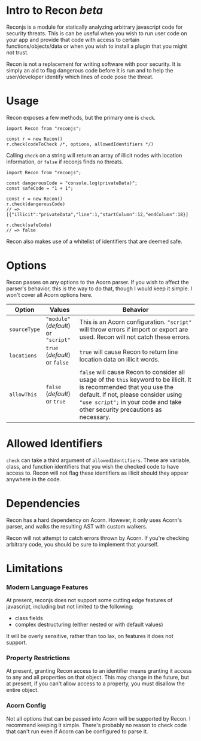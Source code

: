 # Intro to Recon _beta_

Reconjs is a module for statically analyzing arbitrary javascript code for security threats. This is can be useful when you wish to run user code on your app and provide that code with access to certain functions/objects/data or when you wish to install a plugin that you might not trust.

Recon is not a replacement for writing software with poor security. It is simply an aid to flag dangerous code before it is run and to help the user/developer identify which lines of code pose the threat.

# Usage

Recon exposes a few methods, but the primary one is `check`.

```
import Recon from "reconjs";

const r = new Recon()
r.check(codeToCheck /*, options, allowedIdentifiers */)
```

Calling `check` on a string will return an array of illicit nodes with location information, or `false` if reconjs finds no threats.

```
import Recon from "reconjs";

const dangerousCode = "console.log(privateData)";
const safeCode = "1 + 1";

const r = new Recon()
r.check(dangerousCode)
// => [{"illicit":"privateData","line":1,"startColumn":12,"endColumn":18}]

r.check(safeCode)
// => false
```

Recon also makes use of a whitelist of identifiers that are deemed safe.

# Options

Recon passes on any options to the Acorn parser. If you wish to affect the parser's behavior, this is the way to do that, though I would keep it simple. I won't cover all Acorn options here.

| Option       | Values                                   | Behavior                                                                                                                                                                                                                                     |
| ------------ | ---------------------------------------- | -------------------------------------------------------------------------------------------------------------------------------------------------------------------------------------------------------------------------------------------- |
| `sourceType` | `"module"` (_default_)<br/>or `"script"` | This is an Acorn configuration. `"script"` will throw errors if import or export are used. Recon will not catch these errors.                                                                                                                |
| `locations`  | `true` (_default_)<br/>or `false`        | `true` will cause Recon to return line location data on illicit words.                                                                                                                                                                       |
| `allowThis`  | `false` (_default_)<br/>or `true`        | `false` will cause Recon to consider all usage of the `this` keyword to be illicit. It is recommended that you use the default. If not, please consider using `"use script";` in your code and take other security precautions as necessary. |

# Allowed Identifiers

`check` can take a third argument of `allowedIdentifiers`. These are variable, class, and function identifiers that you wish the checked code to have access to. Recon will not flag these identifiers as illicit should they appear anywhere in the code.

# Dependencies

Recon has a hard dependency on Acorn. However, it only uses Acorn's parser, and walks the resulting AST with custom walkers.

Recon will not attempt to catch errors thrown by Acorn. If you're checking arbitrary code, you should be sure to implement that yourself.

# Limitations

### Modern Language Features

At present, reconjs does not support some cutting edge features of javascript, including but not limited to the following:

- class fields
- complex destructuring (either nested or with default values)

It will be overly sensitive, rather than too lax, on features it does not support.

### Property Restrictions

At present, granting Recon access to an identifier means granting it access to any and all properties on that object. This may change in the future, but at present, if you can't allow access to a property, you must disallow the entire object.

### Acorn Config

Not all options that can be passed into Acorn will be supported by Recon. I recommend keeping it simple. There's probably no reason to check code that can't run even if Acorn can be configured to parse it.
